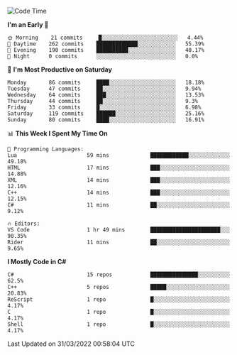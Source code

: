 <!--START_SECTION:waka-->
![Code Time](http://img.shields.io/badge/Code%20Time-762%20hrs%2018%20mins-blue)

**I'm an Early 🐤** 

```text
🌞 Morning    21 commits     █░░░░░░░░░░░░░░░░░░░░░░░░   4.44% 
🌆 Daytime    262 commits    █████████████░░░░░░░░░░░░   55.39% 
🌃 Evening    190 commits    ██████████░░░░░░░░░░░░░░░   40.17% 
🌙 Night      0 commits      ░░░░░░░░░░░░░░░░░░░░░░░░░   0.0%

```
📅 **I'm Most Productive on Saturday** 

```text
Monday       86 commits     ████░░░░░░░░░░░░░░░░░░░░░   18.18% 
Tuesday      47 commits     ██░░░░░░░░░░░░░░░░░░░░░░░   9.94% 
Wednesday    64 commits     ███░░░░░░░░░░░░░░░░░░░░░░   13.53% 
Thursday     44 commits     ██░░░░░░░░░░░░░░░░░░░░░░░   9.3% 
Friday       33 commits     █░░░░░░░░░░░░░░░░░░░░░░░░   6.98% 
Saturday     119 commits    ██████░░░░░░░░░░░░░░░░░░░   25.16% 
Sunday       80 commits     ████░░░░░░░░░░░░░░░░░░░░░   16.91%

```


📊 **This Week I Spent My Time On** 

```text
💬 Programming Languages: 
Lua                      59 mins             ████████████░░░░░░░░░░░░░   49.18% 
HTML                     17 mins             ███░░░░░░░░░░░░░░░░░░░░░░   14.88% 
XML                      14 mins             ███░░░░░░░░░░░░░░░░░░░░░░   12.16% 
C++                      14 mins             ███░░░░░░░░░░░░░░░░░░░░░░   12.15% 
C#                       11 mins             ██░░░░░░░░░░░░░░░░░░░░░░░   9.12%

🔥 Editors: 
VS Code                  1 hr 49 mins        ██████████████████████░░░   90.35% 
Rider                    11 mins             ██░░░░░░░░░░░░░░░░░░░░░░░   9.65%

```

**I Mostly Code in C#** 

```text
C#                       15 repos            ███████████████░░░░░░░░░░   62.5% 
C++                      5 repos             █████░░░░░░░░░░░░░░░░░░░░   20.83% 
ReScript                 1 repo              █░░░░░░░░░░░░░░░░░░░░░░░░   4.17% 
C                        1 repo              █░░░░░░░░░░░░░░░░░░░░░░░░   4.17% 
Shell                    1 repo              █░░░░░░░░░░░░░░░░░░░░░░░░   4.17%

```



 Last Updated on 31/03/2022 00:58:04 UTC
<!--END_SECTION:waka-->
